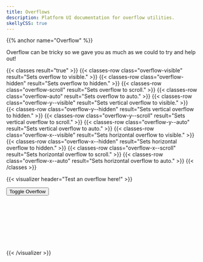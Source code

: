 ```yaml
---
title: Overflows
description: Platform UI documentation for overflow utilities.
skellyCSS: true
---
```


{{% anchor name="Overflow" %}}

Overflow can be tricky so we gave you as much as we could to try and help out!

{{< classes result="true" >}}
{{< classes-row class="overflow-visible" result="Sets overflow to visible." >}}
{{< classes-row class="overflow-hidden" result="Sets overflow to hidden." >}}
{{< classes-row class="overflow-scroll" result="Sets overflow to scroll." >}}
{{< classes-row class="overflow-auto" result="Sets overflow to auto." >}}
{{< classes-row class="overflow-y--visible" result="Sets vertical overflow to visible." >}}
{{< classes-row class="overflow-y--hidden" result="Sets vertical overflow to hidden." >}}
{{< classes-row class="overflow-y--scroll" result="Sets vertical overflow to scroll." >}}
{{< classes-row class="overflow-y--auto" result="Sets vertical overflow to auto." >}}
{{< classes-row class="overflow-x--visible" result="Sets horizontal overflow to visible." >}}
{{< classes-row class="overflow-x--hidden" result="Sets horizontal overflow to hidden." >}}
{{< classes-row class="overflow-x--scroll" result="Sets horizontal overflow to scroll." >}}
{{< classes-row class="overflow-x--auto" result="Sets horizontal overflow to auto." >}}
{{< /classes >}}


{{< visualizer header="Test an overflow here!" >}}
<div class="block-12 overflow-y--hidden">
  <button class="button button-primary background--salmon text--white overflow-button">Toggle Overflow</button>
  <div class="mt-2 mb-7 p-3 border border--color-med-blue overflow-paragraph" style="height: 7rem;">
    <h2 class="skeleton skeleton--md" role="presentation"></h2>
    <p class="skeleton" data-lines="5" role="presentation"></p>
    <p class="skeleton" data-lines="3" role="presentation"></p>
    <p class="skeleton" data-lines="6" role="presentation"></p>
  </div>
</div>
{{< /visualizer >}}